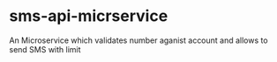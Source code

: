 # sms-api-micrservice
An Microservice which validates number aganist account and allows to send SMS with limit
